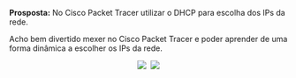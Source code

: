 **Prosposta:** No Cisco Packet Tracer utilizar o DHCP para escolha dos IPs da rede.

Acho bem divertido mexer no Cisco Packet Tracer e poder aprender de uma forma dinâmica a escolher os IPs da rede.

<div align="center">
  <kbd>
    <img src="https://user-images.githubusercontent.com/102593244/202824674-db987383-45b2-416c-8ae8-fedf0354ff3b.png"/>
  </kbd>
  <kbd>
    <img src="https://user-images.githubusercontent.com/102593244/202824676-7cb92f34-c6a3-4b36-b059-394834d59f43.png"/>
  </kbd>
</div>
